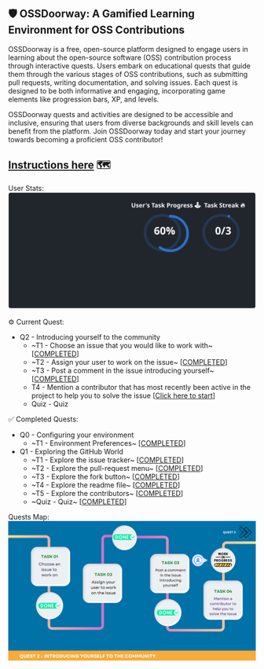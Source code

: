 ## 🛡️ OSSDoorway: A Gamified Learning Environment for OSS Contributions

OSSDoorway is a free, open-source platform designed to engage users in learning about the open-source software (OSS) contribution process through interactive quests. Users embark on educational quests that guide them through the various stages of OSS contributions, such as submitting pull requests, writing documentation, and solving issues. Each quest is designed to be both informative and engaging, incorporating game elements like progression bars, XP, and levels.

OSSDoorway quests and activities are designed to be accessible and inclusive, ensuring that users from diverse backgrounds and skill levels can benefit from the platform. Join OSSDoorway today and start your journey towards becoming a proficient OSS contributor!

**[Instructions here](https://github.com/caiton1/OSS-Doorway/blob/main/instructions.md)** 🗺️
---

User Stats:<br>
  ![User Draft Stats](/userCards/draft-1733263246556.svg?)

⚙️ Current Quest: 
  - Q2 - Introducing yourself to the community
    -  ~T1 - Choose an issue that you would like to work with~ [[COMPLETED](https://github.com/probot-test-org/test-repo/issues/10)]
    -  ~T2 - Assign your user to work on the issue~ [[COMPLETED](https://github.com/probot-test-org/test-repo/issues/12)]
    -  ~T3 - Post a comment in the issue introducing yourself~ [[COMPLETED](https://github.com/probot-test-org/test-repo/issues/43)]
    - T4 - Mention a contributor that has most recently been active in the project to help you to solve the issue [[Click here to start](https://github.com/probot-test-org/test-repo/issues/44)]
    - Quiz - Quiz

✅ Completed Quests: 
  - Q0 - Configuring your environment
    - ~T1 - Environment Preferences~ [[COMPLETED](https://github.com/probot-test-org/test-repo/issues/2)]
  - Q1 - Exploring the GitHub World
    - ~T1 - Explore the issue tracker~ [[COMPLETED](https://github.com/probot-test-org/test-repo/issues/3)]
    - ~T2 - Explore the pull-request menu~ [[COMPLETED](https://github.com/probot-test-org/test-repo/issues/5)]
    - ~T3 - Explore the fork button~ [[COMPLETED](https://github.com/probot-test-org/test-repo/issues/6)]
    - ~T4 - Explore the readme file~ [[COMPLETED](https://github.com/probot-test-org/test-repo/issues/7)]
    - ~T5 - Explore the contributors~ [[COMPLETED](https://github.com/probot-test-org/test-repo/issues/8)]
    - ~Quiz - Quiz~ [[COMPLETED](https://github.com/probot-test-org/test-repo/issues/9)]

Quests Map:
![Quest Map](https://github.com/RESHAPELab/OSS-Doorway/blob/main/map/Q2T4.png)